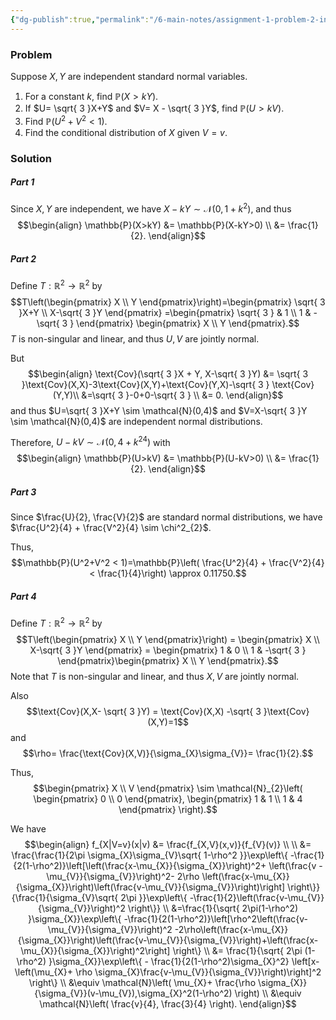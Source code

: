 ```yaml
---
{"dg-publish":true,"permalink":"/6-main-notes/assignment-1-problem-2-independent-normals-bivariate-normals-and-conditional-distributions/","tags":["probability_theory","problem"]}
---
```


### Problem

Suppose $X,Y$ are independent standard normal variables.

1. For a constant $k$, find $\mathbb{P}(X>kY)$.
2. If $U= \sqrt{ 3 }X+Y$ and $V= X - \sqrt{ 3 }Y$, find $\mathbb{P}(U>kV)$.
3. Find $\mathbb{P}(U^2+V^2<1)$.
4. Find the conditional distribution of $X$ given $V=v$.

### Solution

##### Part 1

Since $X,Y$ are independent, we have $X-kY \sim \mathcal{N}(0,1+k^2)$, and thus
$$\begin{align}
\mathbb{P}(X>kY) &= \mathbb{P}(X-kY>0) \\
&= \frac{1}{2}.
\end{align}$$

##### Part 2

Define $T:\mathbb{R}^2 \rightarrow \mathbb{R}^2$ by
$$T\left(\begin{pmatrix}
X \\
Y
\end{pmatrix}\right)=\begin{pmatrix}
\sqrt{ 3 }X+Y  \\
X-\sqrt{ 3 }Y
\end{pmatrix} =\begin{pmatrix}
\sqrt{ 3 } & 1 \\
1 & -\sqrt{ 3 }
\end{pmatrix} \begin{pmatrix}
X \\
Y
\end{pmatrix}.$$
$T$ is non-singular and linear, and thus $U,V$ are jointly normal.

But
$$\begin{align}
\text{Cov}(\sqrt{ 3 }X + Y, X-\sqrt{ 3 }Y) &= \sqrt{ 3 }\text{Cov}(X,X)-3\text{Cov}(X,Y)+\text{Cov}(Y,X)-\sqrt{ 3 } \text{Cov}(Y,Y)\\ &=\sqrt{ 3 }-0+0-\sqrt{ 3 } \\
&= 0.
\end{align}$$
and thus $U=\sqrt{ 3 }X+Y \sim \mathcal{N}(0,4)$ and $V=X-\sqrt{ 3 }Y \sim \mathcal{N}(0,4)$ are independent normal distributions. 

Therefore, $U-kV\sim \mathcal{N}(0,4+k^24)$ with
$$\begin{align}
\mathbb{P}(U>kV) &= \mathbb{P}(U-kV>0) \\
&= \frac{1}{2}.
\end{align}$$
##### Part 3

Since $\frac{U}{2}, \frac{V}{2}$ are standard normal distributions, we have $\frac{U^2}{4} + \frac{V^2}{4} \sim \chi^2_{2}$.

Thus,
$$\mathbb{P}(U^2+V^2 < 1)=\mathbb{P}\left( \frac{U^2}{4} + \frac{V^2}{4}< \frac{1}{4}\right) \approx 0.11750.$$
##### Part 4

Define $T:\mathbb{R}^2 \rightarrow \mathbb{R}^2$ by
$$T\left(\begin{pmatrix}
X \\
Y
\end{pmatrix}\right) = \begin{pmatrix}
X \\
X-\sqrt{ 3 }Y
\end{pmatrix} = \begin{pmatrix}
1 & 0 \\
1 & -\sqrt{ 3 }
\end{pmatrix}\begin{pmatrix}
X \\
Y
\end{pmatrix}.$$
Note that $T$ is non-singular and linear, and thus $X,V$ are jointly normal.

Also
$$\text{Cov}(X,X- \sqrt{ 3 }Y) = \text{Cov}(X,X) -\sqrt{ 3 }\text{Cov}(X,Y)=1$$
and
$$\rho= \frac{\text{Cov}(X,V)}{\sigma_{X}\sigma_{V}}= \frac{1}{2}.$$

Thus,
$$\begin{pmatrix}
X \\
V
\end{pmatrix} \sim \mathcal{N}_{2}\left( \begin{pmatrix}
0 \\
0
\end{pmatrix}, \begin{pmatrix}
1 & 1 \\
1 & 4
\end{pmatrix} \right).$$

We have
$$\begin{align}
f_{X|V=v}(x|v) &= \frac{f_{X,V}(x,v)}{f_{V}(v)} \\ \\
&= \frac{\frac{1}{2\pi \sigma_{X}\sigma_{V}\sqrt{ 1-\rho^2 }}\exp\left\{ -\frac{1}{2(1-\rho^2)}\left[\left(\frac{x-\mu_{X}}{\sigma_{X}}\right)^2+ \left(\frac{v - \mu_{V}}{\sigma_{V}}\right)^2- 2\rho \left(\frac{x-\mu_{X}}{\sigma_{X}}\right)\left(\frac{v-\mu_{V}}{\sigma_{V}}\right)\right] \right\}}{\frac{1}{\sigma_{V}\sqrt{ 2\pi }}\exp\left\{  -\frac{1}{2}\left(\frac{v-\mu_{V}}{\sigma_{V}}\right)^2  \right\}} \\
&=\frac{1}{\sqrt{ 2\pi(1-\rho^2) }\sigma_{X}}\exp\left\{  -\frac{1}{2(1-\rho^2)}\left[\rho^2\left(\frac{v-\mu_{V}}{\sigma_{V}}\right)^2 -2\rho\left(\frac{x-\mu_{X}}{\sigma_{X}}\right)\left(\frac{v-\mu_{V}}{\sigma_{V}}\right)+\left(\frac{x-\mu_{X}}{\sigma_{X}}\right)^2\right]  \right\}  \\
&= \frac{1}{\sqrt{ 2\pi (1-\rho^2) }\sigma_{X}}\exp\left\{  - \frac{1}{2(1-\rho^2)\sigma_{X}^2} \left[x-\left(\mu_{X}+ \rho \sigma_{X}\frac{v-\mu_{V}}{\sigma_{V}}\right)\right]^2 \right\} \\
&\equiv \mathcal{N}\left( \mu_{X}+ \frac{\rho \sigma_{X}}{\sigma_{V}}(v-\mu_{V}),\sigma_{X}^2(1-\rho^2) \right) \\
&\equiv \mathcal{N}\left( \frac{v}{4}, \frac{3}{4} \right).
\end{align}$$
